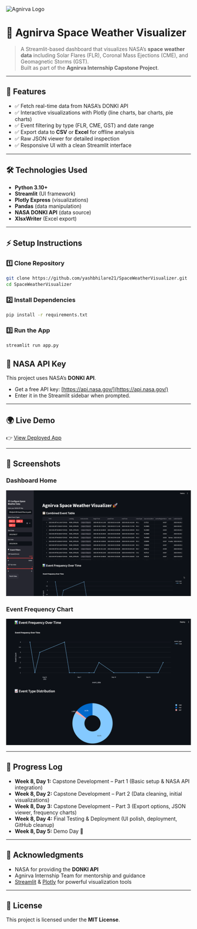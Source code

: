 ![Agnirva Logo](https://static.wixstatic.com/media/7c3283_f89828d7d13b4103b26b4d3750ec9953~mv2.png/v1/fill/w_1368,h_504,fp_0.50_0.50,q_90,usm_0.66_1.00_0.01,enc_auto/7c3283_f89828d7d13b4103b26b4d3750ec9953~mv2.png)  


# 🚀 Agnirva Space Weather Visualizer  

> A Streamlit-based dashboard that visualizes NASA’s **space weather data** including Solar Flares (FLR), Coronal Mass Ejections (CME), and Geomagnetic Storms (GST).  
> Built as part of the **Agnirva Internship Capstone Project**.  

---

## 🌌 Features  

- ✅ Fetch real-time data from NASA’s DONKI API  
- ✅ Interactive visualizations with Plotly (line charts, bar charts, pie charts)  
- ✅ Event filtering by type (FLR, CME, GST) and date range  
- ✅ Export data to **CSV** or **Excel** for offline analysis  
- ✅ Raw JSON viewer for detailed inspection  
- ✅ Responsive UI with a clean Streamlit interface  

---

## 🛠️ Technologies Used  

- **Python 3.10+**  
- **Streamlit** (UI framework)  
- **Plotly Express** (visualizations)  
- **Pandas** (data manipulation)  
- **NASA DONKI API** (data source)  
- **XlsxWriter** (Excel export)  

---

## ⚡ Setup Instructions  

### 1️⃣ Clone Repository  
```bash
git clone https://github.com/yashbhilare21/SpaceWeatherVisualizer.git
cd SpaceWeatherVisualizer
```
### 2️⃣ Install Dependencies
```bash
pip install -r requirements.txt
```
### 3️⃣ Run the App
```bash
streamlit run app.py
```

## 🔑 NASA API Key  

This project uses NASA’s **DONKI API**.  

- Get a free API key: [https://api.nasa.gov/](https://api.nasa.gov/)  
- Enter it in the Streamlit sidebar when prompted.  

---

## 🌍 Live Demo  

👉 [View Deployed App](https://space-weather-visualizer-agnirva.streamlit.app/)  

---

## 📸 Screenshots  

### Dashboard Home  
![Dashboard](screenshots/DashboardUI.png)

### Event Frequency Chart  
![Chart](screenshots/Charts.png)

---

## 📜 Progress Log  

- **Week 8, Day 1:** Capstone Development – Part 1 (Basic setup & NASA API integration)  
- **Week 8, Day 2:** Capstone Development – Part 2 (Data cleaning, initial visualizations)  
- **Week 8, Day 3:** Capstone Development – Part 3 (Export options, JSON viewer, frequency charts)  
- **Week 8, Day 4:** Final Testing & Deployment (UI polish, deployment, GitHub cleanup)  
- **Week 8, Day 5:** Demo Day 🎉  

---

## 🙌 Acknowledgments  

- NASA for providing the **DONKI API**  
- Agnirva Internship Team for mentorship and guidance  
- [Streamlit](https://streamlit.io/) & [Plotly](https://plotly.com/) for powerful visualization tools  

---

## 📄 License  

This project is licensed under the **MIT License**.  

